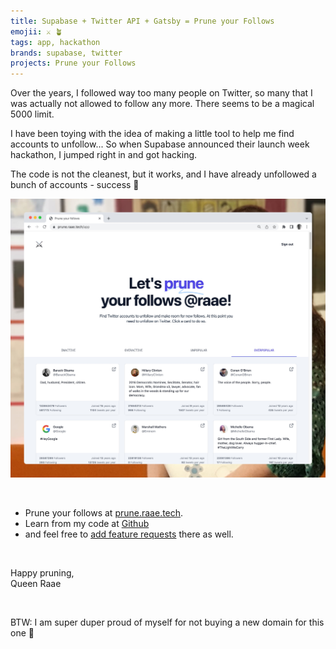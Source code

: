 ```yaml
---
title: Supabase + Twitter API + Gatsby = Prune your Follows
emojii: ⚔️ 🪴
tags: app, hackathon
brands: supabase, twitter
projects: Prune your Follows
---
```


Over the years, I followed way too many people on Twitter, so many that I was actually not allowed to follow any more. There seems to be a magical 5000 limit.

I have been toying with the idea of making a little tool to help me find accounts to unfollow... So when Supabase announced their launch week hackathon, I jumped right in and got hacking.

The code is not the cleanest, but it works, and I have already unfollowed a bunch of accounts - success 🎉

[![Screendump from Prune your follows](./prune-screendump.jpg)](https://prune.raae.tech)

&nbsp;

- Prune your follows at [prune.raae.tech](https://prune.raae.tech).
- Learn from my code at [Github](https://github.com/queen-raae/prune-your-follows)
- and feel free to [add feature requests](https://github.com/queen-raae/prune-your-follows/issues) there as well.

&nbsp;

Happy pruning,  
Queen Raae

&nbsp;

BTW: I am super duper proud of myself for not buying a new domain for this one 👊
